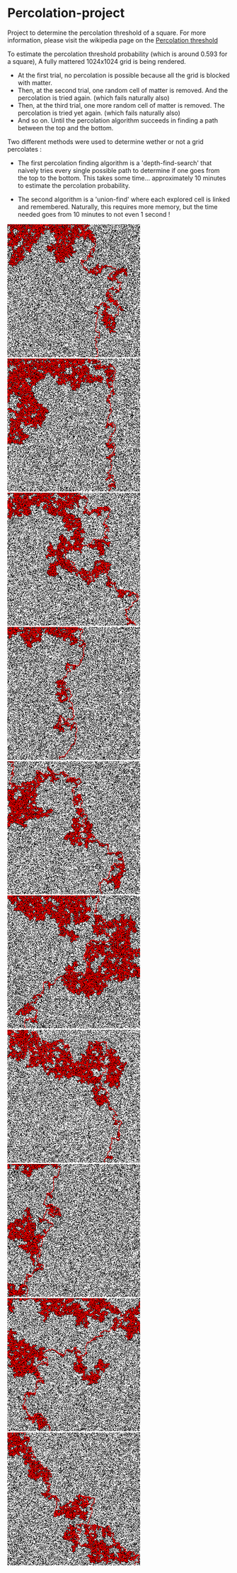 # Percolation-project

Project to determine the percolation threshold of a square. For more information, please visit the wikipedia page on the [Percolation threshold](https://en.wikipedia.org/wiki/Percolation_threshold)

To estimate the percolation threshold probability (which is around 0.593 for a square), A fully mattered 1024x1024 grid is being rendered. 

- At the first trial, no percolation is possible because all the grid is blocked with matter. 
- Then, at the second trial, one random cell of matter is removed. And the percolation is tried again. (which fails naturally also)
- Then, at the third trial, one more random cell of matter is removed. The percolation is tried yet again. (which fails naturally also)
- And so on. Until the percolation algorithm succeeds in finding a path between the top and the bottom.

Two different methods were used to determine wether or not a grid percolates :

- The first percolation finding algorithm is a 'depth-find-search' that naively tries every single possible path to determine if one goes from the top to the bottom. This takes some time... approximately 10 minutes to estimate the percolation probability.

- The second algorithm is a 'union-find' where each explored cell is linked and remembered. Naturally, this requires more memory, but the time needed goes from 10 minutes to not even 1 second !

![](images/test-mc-1024-6-dfs.png)
![](images/test-mc-1024-9-dfs.png)
![](images/test-mc-1024-11-dfs.png)
![](images/test-mc-1024-13-dfs.png)
![](images/test-mc-1024-14-dfs.png)
![](images/test-mc-1024-22-dfs.png)
![](images/test-mc-1024-28-dfs.png)
![](images/test-mc-1024-32-dfs.png)
![](images/test-mc-1024-36-dfs.png)
![](images/test-mc-1024-44-dfs.png)
